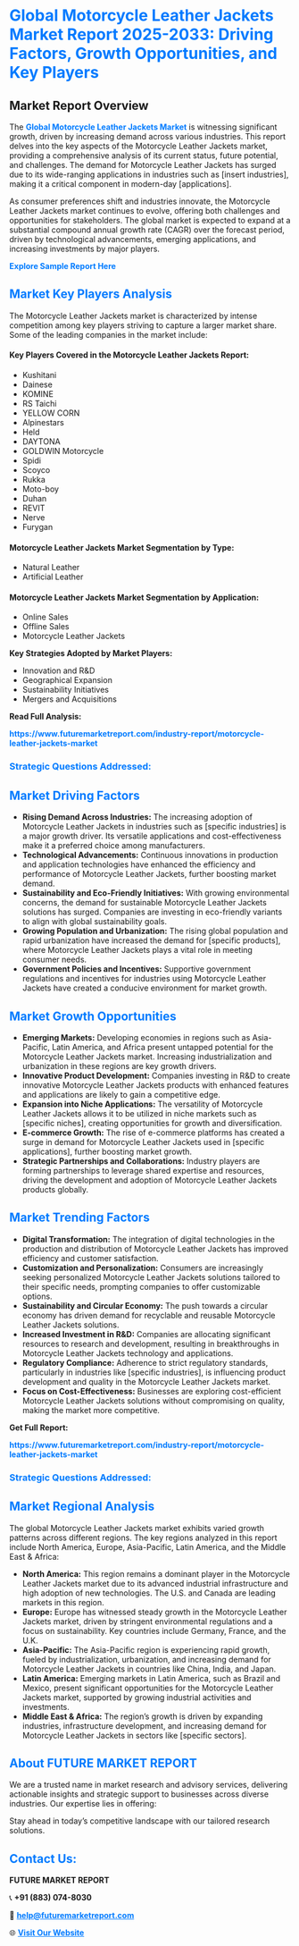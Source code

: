 <h1 style="color: #007BFF;">Global Motorcycle Leather Jackets Market Report 2025-2033: Driving Factors, Growth Opportunities, and Key Players</h1>

<section id="overview">
<h2>Market Report Overview</h2>
<p>The <a href="https://www.futuremarketreport.com/industry-report/motorcycle-leather-jackets-market" style="color: #007BFF; text-decoration: none;"><strong>Global Motorcycle Leather Jackets Market</strong></a> is witnessing significant growth, driven by increasing demand across various industries. This report delves into the key aspects of the Motorcycle Leather Jackets market, providing a comprehensive analysis of its current status, future potential, and challenges. The demand for Motorcycle Leather Jackets has surged due to its wide-ranging applications in industries such as [insert industries], making it a critical component in modern-day [applications].</p>
<p>As consumer preferences shift and industries innovate, the Motorcycle Leather Jackets market continues to evolve, offering both challenges and opportunities for stakeholders. The global market is expected to expand at a substantial compound annual growth rate (CAGR) over the forecast period, driven by technological advancements, emerging applications, and increasing investments by major players.</p>
</section>

<section id="overview">
<p><a href="https://www.futuremarketreport.com/request-sample/reportId=111773" style="color: #007BFF; text-decoration: none;"><strong>Explore Sample Report Here</strong></a></p>
</section>

<section id="key-players">
<h2 style="color: #007BFF;">Market Key Players Analysis</h2>
<p>The Motorcycle Leather Jackets market is characterized by intense competition among key players striving to capture a larger market share. Some of the leading companies in the market include:</p>
<h4>Key Players Covered in the Motorcycle Leather Jackets Report:</h4>
<ul><li>Kushitani</li><li>Dainese</li><li>KOMINE</li><li>RS Taichi</li><li>YELLOW CORN</li><li>Alpinestars</li><li>Held</li><li>DAYTONA</li><li>GOLDWIN Motorcycle</li><li>Spidi</li><li>Scoyco</li><li>Rukka</li><li>Moto-boy</li><li>Duhan</li><li>REVIT</li><li>Nerve</li><li>Furygan</li></ul>
<h4>Motorcycle Leather Jackets Market Segmentation by Type:</h4>
<ul><li>Natural Leather</li><li>Artificial Leather</li></ul>

<h4>Motorcycle Leather Jackets Market Segmentation by Application:</h4>
<ul><li>Online Sales</li><li>Offline Sales</li><li>Motorcycle Leather Jackets</li></ul>
<p><strong>Key Strategies Adopted by Market Players:</strong></p>
<ul>
<li>Innovation and R&D</li>
<li>Geographical Expansion</li>
<li>Sustainability Initiatives</li>
<li>Mergers and Acquisitions</li>
</ul>
</section>

<section>
<p><strong>Read Full Analysis: </strong></p><a href="https://www.futuremarketreport.com/industry-report/motorcycle-leather-jackets-market" style="color: #007BFF; text-decoration: none;"><strong>https://www.futuremarketreport.com/industry-report/motorcycle-leather-jackets-market</strong></a>
<h3 style="color: #007BFF;">Strategic Questions Addressed:</h3>
</section>

<section id="driving-factors">
<h2 style="color: #007BFF;">Market Driving Factors</h2>
<ul>
<li><strong>Rising Demand Across Industries:</strong> The increasing adoption of Motorcycle Leather Jackets in industries such as [specific industries] is a major growth driver. Its versatile applications and cost-effectiveness make it a preferred choice among manufacturers.</li>
<li><strong>Technological Advancements:</strong> Continuous innovations in production and application technologies have enhanced the efficiency and performance of Motorcycle Leather Jackets, further boosting market demand.</li>
<li><strong>Sustainability and Eco-Friendly Initiatives:</strong> With growing environmental concerns, the demand for sustainable Motorcycle Leather Jackets solutions has surged. Companies are investing in eco-friendly variants to align with global sustainability goals.</li>
<li><strong>Growing Population and Urbanization:</strong> The rising global population and rapid urbanization have increased the demand for [specific products], where Motorcycle Leather Jackets plays a vital role in meeting consumer needs.</li>
<li><strong>Government Policies and Incentives:</strong> Supportive government regulations and incentives for industries using Motorcycle Leather Jackets have created a conducive environment for market growth.</li>
</ul>
</section>

<section id="growth-opportunities">
<h2 style="color: #007BFF;">Market Growth Opportunities</h2>
<ul>
<li><strong>Emerging Markets:</strong> Developing economies in regions such as Asia-Pacific, Latin America, and Africa present untapped potential for the Motorcycle Leather Jackets market. Increasing industrialization and urbanization in these regions are key growth drivers.</li>
<li><strong>Innovative Product Development:</strong> Companies investing in R&D to create innovative Motorcycle Leather Jackets products with enhanced features and applications are likely to gain a competitive edge.</li>
<li><strong>Expansion into Niche Applications:</strong> The versatility of Motorcycle Leather Jackets allows it to be utilized in niche markets such as [specific niches], creating opportunities for growth and diversification.</li>
<li><strong>E-commerce Growth:</strong> The rise of e-commerce platforms has created a surge in demand for Motorcycle Leather Jackets used in [specific applications], further boosting market growth.</li>
<li><strong>Strategic Partnerships and Collaborations:</strong> Industry players are forming partnerships to leverage shared expertise and resources, driving the development and adoption of Motorcycle Leather Jackets products globally.</li>
</ul>
</section>

<section id="trending-factors">
<h2 style="color: #007BFF;">Market Trending Factors</h2>
<ul>
<li><strong>Digital Transformation:</strong> The integration of digital technologies in the production and distribution of Motorcycle Leather Jackets has improved efficiency and customer satisfaction.</li>
<li><strong>Customization and Personalization:</strong> Consumers are increasingly seeking personalized Motorcycle Leather Jackets solutions tailored to their specific needs, prompting companies to offer customizable options.</li>
<li><strong>Sustainability and Circular Economy:</strong> The push towards a circular economy has driven demand for recyclable and reusable Motorcycle Leather Jackets solutions.</li>
<li><strong>Increased Investment in R&D:</strong> Companies are allocating significant resources to research and development, resulting in breakthroughs in Motorcycle Leather Jackets technology and applications.</li>
<li><strong>Regulatory Compliance:</strong> Adherence to strict regulatory standards, particularly in industries like [specific industries], is influencing product development and quality in the Motorcycle Leather Jackets market.</li>
<li><strong>Focus on Cost-Effectiveness:</strong> Businesses are exploring cost-efficient Motorcycle Leather Jackets solutions without compromising on quality, making the market more competitive.</li>
</ul>
</section>

<section>
<p><strong>Get Full Report: </strong></p><a href="https://www.futuremarketreport.com/industry-report/motorcycle-leather-jackets-market" style="color: #007BFF; text-decoration: none;"><strong>https://www.futuremarketreport.com/industry-report/motorcycle-leather-jackets-market</strong></a>
<h3 style="color: #007BFF;">Strategic Questions Addressed:</h3>
</section>


<section id="regional-analysis">
<h2 style="color: #007BFF;">Market Regional Analysis</h2>
<p>The global Motorcycle Leather Jackets market exhibits varied growth patterns across different regions. The key regions analyzed in this report include North America, Europe, Asia-Pacific, Latin America, and the Middle East & Africa:</p>
<ul>
<li><strong>North America:</strong> This region remains a dominant player in the Motorcycle Leather Jackets market due to its advanced industrial infrastructure and high adoption of new technologies. The U.S. and Canada are leading markets in this region.</li>
<li><strong>Europe:</strong> Europe has witnessed steady growth in the Motorcycle Leather Jackets market, driven by stringent environmental regulations and a focus on sustainability. Key countries include Germany, France, and the U.K.</li>
<li><strong>Asia-Pacific:</strong> The Asia-Pacific region is experiencing rapid growth, fueled by industrialization, urbanization, and increasing demand for Motorcycle Leather Jackets in countries like China, India, and Japan.</li>
<li><strong>Latin America:</strong> Emerging markets in Latin America, such as Brazil and Mexico, present significant opportunities for the Motorcycle Leather Jackets market, supported by growing industrial activities and investments.</li>
<li><strong>Middle East & Africa:</strong> The region’s growth is driven by expanding industries, infrastructure development, and increasing demand for Motorcycle Leather Jackets in sectors like [specific sectors].</li>
</ul>
</section>

<footer>
<h2 style="color: #007BFF;">About FUTURE MARKET REPORT</h2>
<p>We are a trusted name in market research and advisory services, delivering actionable insights and strategic support to businesses across diverse industries. Our expertise lies in offering:</p>

<p>Stay ahead in today’s competitive landscape with our tailored research solutions.</p>

<h2 style="color: #007BFF;">Contact Us:</h2>
<p><strong>FUTURE MARKET REPORT</strong></p>
<p>📞 <strong>+91 (883) 074-8030</strong></p>
<p>📧 <strong><a href="mailto:help@futuremarketreport.com" style="color: #007BFF;">help@futuremarketreport.com</a></strong></p>
<p>🌐 <strong><a href="https://www.futuremarketreport.com/" style="color: #007BFF;">Visit Our Website</a></strong></p>
</footer>